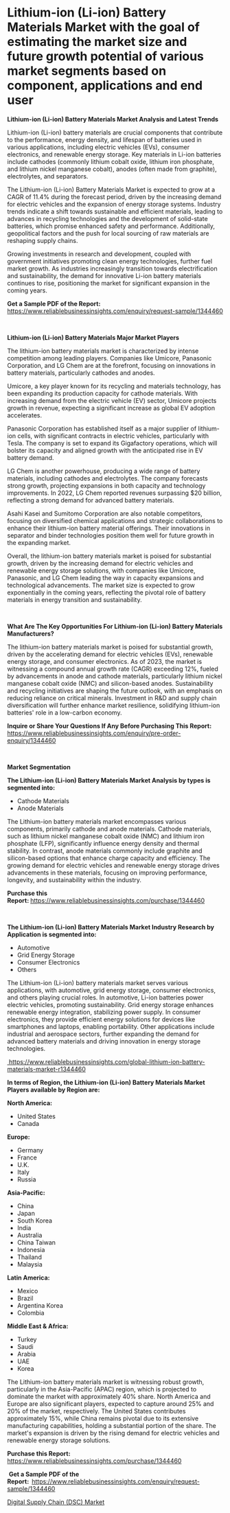<p><h1>Lithium-ion (Li-ion) Battery Materials Market with the goal of estimating the market size and future growth potential of various market segments based on component, applications and end user</h1></p><p><strong>Lithium-ion (Li-ion) Battery Materials Market Analysis and Latest Trends</strong></p>
<p><p>Lithium-ion (Li-ion) battery materials are crucial components that contribute to the performance, energy density, and lifespan of batteries used in various applications, including electric vehicles (EVs), consumer electronics, and renewable energy storage. Key materials in Li-ion batteries include cathodes (commonly lithium cobalt oxide, lithium iron phosphate, and lithium nickel manganese cobalt), anodes (often made from graphite), electrolytes, and separators.</p><p>The Lithium-ion (Li-ion) Battery Materials Market is expected to grow at a CAGR of 11.4% during the forecast period, driven by the increasing demand for electric vehicles and the expansion of energy storage systems. Industry trends indicate a shift towards sustainable and efficient materials, leading to advances in recycling technologies and the development of solid-state batteries, which promise enhanced safety and performance. Additionally, geopolitical factors and the push for local sourcing of raw materials are reshaping supply chains.</p><p>Growing investments in research and development, coupled with government initiatives promoting clean energy technologies, further fuel market growth. As industries increasingly transition towards electrification and sustainability, the demand for innovative Li-ion battery materials continues to rise, positioning the market for significant expansion in the coming years.</p></p>
<p><strong>Get a Sample PDF of the Report:&nbsp;</strong> <a href="https://www.reliablebusinessinsights.com/enquiry/request-sample/1344460?utm_campaign=3134&utm_medium=2&utm_source=Github&utm_content=ia&utm_term=24032025&utm_id=lithium-ion-li-ion-battery-materials">https://www.reliablebusinessinsights.com/enquiry/request-sample/1344460</a></p>
<p>&nbsp;</p>
<p><strong>Lithium-ion (Li-ion) Battery Materials Major Market Players</strong></p>
<p><p>The lithium-ion battery materials market is characterized by intense competition among leading players. Companies like Umicore, Panasonic Corporation, and LG Chem are at the forefront, focusing on innovations in battery materials, particularly cathodes and anodes.</p><p>Umicore, a key player known for its recycling and materials technology, has been expanding its production capacity for cathode materials. With increasing demand from the electric vehicle (EV) sector, Umicore projects growth in revenue, expecting a significant increase as global EV adoption accelerates.</p><p>Panasonic Corporation has established itself as a major supplier of lithium-ion cells, with significant contracts in electric vehicles, particularly with Tesla. The company is set to expand its Gigafactory operations, which will bolster its capacity and aligned growth with the anticipated rise in EV battery demand.</p><p>LG Chem is another powerhouse, producing a wide range of battery materials, including cathodes and electrolytes. The company forecasts strong growth, projecting expansions in both capacity and technology improvements. In 2022, LG Chem reported revenues surpassing $20 billion, reflecting a strong demand for advanced battery materials.</p><p>Asahi Kasei and Sumitomo Corporation are also notable competitors, focusing on diversified chemical applications and strategic collaborations to enhance their lithium-ion battery material offerings. Their innovations in separator and binder technologies position them well for future growth in the expanding market.</p><p>Overall, the lithium-ion battery materials market is poised for substantial growth, driven by the increasing demand for electric vehicles and renewable energy storage solutions, with companies like Umicore, Panasonic, and LG Chem leading the way in capacity expansions and technological advancements. The market size is expected to grow exponentially in the coming years, reflecting the pivotal role of battery materials in energy transition and sustainability.</p></p>
<p>&nbsp;</p>
<p><strong>What Are The Key Opportunities For Lithium-ion (Li-ion) Battery Materials Manufacturers?</strong></p>
<p><p>The lithium-ion battery materials market is poised for substantial growth, driven by the accelerating demand for electric vehicles (EVs), renewable energy storage, and consumer electronics. As of 2023, the market is witnessing a compound annual growth rate (CAGR) exceeding 12%, fueled by advancements in anode and cathode materials, particularly lithium nickel manganese cobalt oxide (NMC) and silicon-based anodes. Sustainability and recycling initiatives are shaping the future outlook, with an emphasis on reducing reliance on critical minerals. Investment in R&D and supply chain diversification will further enhance market resilience, solidifying lithium-ion batteries' role in a low-carbon economy.</p></p>
<p><strong>Inquire or Share Your Questions If Any Before Purchasing This Report:</strong> <a href="https://www.reliablebusinessinsights.com/enquiry/pre-order-enquiry/1344460?utm_campaign=3134&utm_medium=2&utm_source=Github&utm_content=ia&utm_term=24032025&utm_id=lithium-ion-li-ion-battery-materials">https://www.reliablebusinessinsights.com/enquiry/pre-order-enquiry/1344460</a></p>
<p>&nbsp;</p>
<p><strong>Market Segmentation</strong></p>
<p><strong>The Lithium-ion (Li-ion) Battery Materials Market Analysis by types is segmented into:</strong></p>
<p><ul><li>Cathode Materials</li><li>Anode Materials</li></ul></p>
<p><p>The Lithium-ion battery materials market encompasses various components, primarily cathode and anode materials. Cathode materials, such as lithium nickel manganese cobalt oxide (NMC) and lithium iron phosphate (LFP), significantly influence energy density and thermal stability. In contrast, anode materials commonly include graphite and silicon-based options that enhance charge capacity and efficiency. The growing demand for electric vehicles and renewable energy storage drives advancements in these materials, focusing on improving performance, longevity, and sustainability within the industry.</p></p>
<p><strong>Purchase this Report:&nbsp;</strong><a href="https://www.reliablebusinessinsights.com/purchase/1344460?utm_campaign=3134&utm_medium=2&utm_source=Github&utm_content=ia&utm_term=24032025&utm_id=lithium-ion-li-ion-battery-materials">https://www.reliablebusinessinsights.com/purchase/1344460</a></p>
<p>&nbsp;</p>
<p><strong>The Lithium-ion (Li-ion) Battery Materials Market Industry Research by Application is segmented into:</strong></p>
<p><ul><li>Automotive</li><li>Grid Energy Storage</li><li>Consumer Electronics</li><li>Others</li></ul></p>
<p><p>The Lithium-ion (Li-ion) battery materials market serves various applications, with automotive, grid energy storage, consumer electronics, and others playing crucial roles. In automotive, Li-ion batteries power electric vehicles, promoting sustainability. Grid energy storage enhances renewable energy integration, stabilizing power supply. In consumer electronics, they provide efficient energy solutions for devices like smartphones and laptops, enabling portability. Other applications include industrial and aerospace sectors, further expanding the demand for advanced battery materials and driving innovation in energy storage technologies.</p></p>
<p><a href="https://www.reliablebusinessinsights.com/global-lithium-ion-battery-materials-market-r1344460?utm_campaign=3134&utm_medium=2&utm_source=Github&utm_content=ia&utm_term=24032025&utm_id=lithium-ion-li-ion-battery-materials">&nbsp;https://www.reliablebusinessinsights.com/global-lithium-ion-battery-materials-market-r1344460</a></p>
<p><strong>In terms of Region, the Lithium-ion (Li-ion) Battery Materials Market Players available by Region are:</strong></p>
<p>
    <p> <strong> North America: </strong>
        <ul>
            <li>United States</li>
            <li>Canada</li>
        </ul>
        </p> 
    <p> <strong> Europe: </strong>
        <ul>
            <li>Germany</li>
            <li>France</li>
            <li>U.K.</li>
            <li>Italy</li>
            <li>Russia</li>
        </ul>
        </p> 
    <p> <strong> Asia-Pacific: </strong>
        <ul>
            <li>China</li>
            <li>Japan</li>
            <li>South Korea</li>
            <li>India</li>
            <li>Australia</li>
            <li>China Taiwan</li>
            <li>Indonesia</li>
            <li>Thailand</li>
            <li>Malaysia</li>
        </ul>
        </p> 
    <p> <strong> Latin America: </strong>
        <ul>
            <li>Mexico</li>
            <li>Brazil</li>
            <li>Argentina Korea</li>
            <li>Colombia</li>
        </ul>
        </p> 
    <p> <strong> Middle East & Africa: </strong>
        <ul>
            <li>Turkey</li>
            <li>Saudi</li>
            <li>Arabia</li>
            <li>UAE</li>
            <li>Korea</li>
        </ul>
    </p>
    </p>
<p><p>The Lithium-ion battery materials market is witnessing robust growth, particularly in the Asia-Pacific (APAC) region, which is projected to dominate the market with approximately 40% share. North America and Europe are also significant players, expected to capture around 25% and 20% of the market, respectively. The United States contributes approximately 15%, while China remains pivotal due to its extensive manufacturing capabilities, holding a substantial portion of the share. The market's expansion is driven by the rising demand for electric vehicles and renewable energy storage solutions.</p></p>
<p><strong>Purchase this Report: </strong><a href="https://www.reliablebusinessinsights.com/purchase/1344460?utm_campaign=3134&utm_medium=2&utm_source=Github&utm_content=ia&utm_term=24032025&utm_id=lithium-ion-li-ion-battery-materials">https://www.reliablebusinessinsights.com/purchase/1344460</a></p>
<p>&nbsp;<strong>Get a Sample PDF of the Report:&nbsp;&nbsp;</strong><a href="https://www.reliablebusinessinsights.com/enquiry/request-sample/1344460?utm_campaign=3134&utm_medium=2&utm_source=Github&utm_content=ia&utm_term=24032025&utm_id=lithium-ion-li-ion-battery-materials">https://www.reliablebusinessinsights.com/enquiry/request-sample/1344460</a></p>
<p><strong></strong></p>
<p><p><a href="https://github.com/vilehoaguy/Market-Research-Report-List-1/blob/main/digital-supply-chain-dsc-market.md?utm_campaign=3134&utm_medium=2&utm_source=Github&utm_content=ia&utm_term=24032025&utm_id=lithium-ion-li-ion-battery-materials">Digital Supply Chain (DSC) Market</a></p></p>